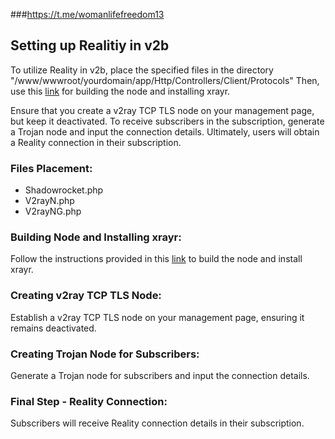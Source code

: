 ###https://t.me/womanlifefreedom13





## Setting up Realitiy in v2b

To utilize Reality in v2b, place the specified files in the directory 
"/www/wwwroot/yourdomain/app/Http/Controllers/Client/Protocols" Then, use this [link](https://github.com/womanlifefreedom13/wlf/tree/XrayR-Reality) for building the node and installing xrayr.

Ensure that you create a v2ray TCP TLS node on your management page, but keep it deactivated. To receive subscribers in the subscription, 
generate a Trojan node and input the connection details. Ultimately, users will obtain a Reality connection in their subscription.

### Files Placement:

- Shadowrocket.php
- V2rayN.php
- V2rayNG.php

### Building Node and Installing xrayr:

Follow the instructions provided in this [link](https://github.com/womanlifefreedom13/wlf/tree/XrayR-Reality) to build the node and install xrayr.

### Creating v2ray TCP TLS Node:

Establish a v2ray TCP TLS node on your management page, ensuring it remains deactivated.

### Creating Trojan Node for Subscribers:

Generate a Trojan node for subscribers and input the connection details.

### Final Step - Reality Connection:

Subscribers will receive Reality connection details in their subscription.

